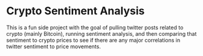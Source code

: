 # Crypto Sentiment Analysis

This is a fun side project with the goal of pulling twitter posts related to crypto (mainly Bitcoin), running sentiment analysis, and then comparing that sentiment to crypto prices to see if there are any major correlations in twitter sentiment to price movements.
